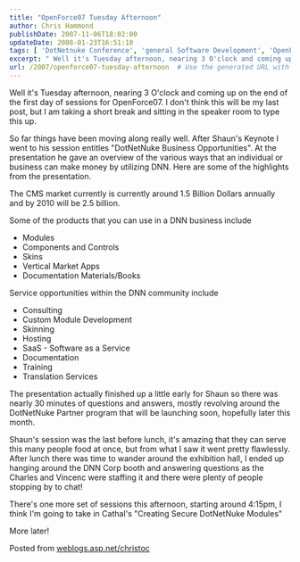 ```yaml
---
title: "OpenForce07 Tuesday Afternoon"
author: Chris Hammond
publishDate: 2007-11-06T18:02:00
updateDate: 2008-01-23T16:51:10
tags: [ 'DotNetnuke Conference', 'general Software Development', 'OpenForce 07' ]
excerpt: " Well it's Tuesday afternoon, nearing 3 O'clock and coming up on the end of the first day of sessions for OpenForce07. I don't think this will be my last post, but I am taking a short break and sitting in the speaker room to type this up. So far things have been moving along really well. After Shaun's Keynote I went to his session entitles \"DotNetNuke Business Opportunities\". At the presentation he gave an overview of the various ways that an individual or business can make money by utilizing DNN. Here are some of the highlights from the presentation. The CMS market currently is currently around 1.5 Billion Dollars annually and by 2010 will be 2.5 billion. Some of the products that you can use in a DNN business include  Modules  Components and Controls  Skins  Vertical Market Apps  Documentation Materials/Books  Service opportunities within the DNN community include  Consulting  Custom Module Development  Skinning  Hosting  SaaS - Software as a Service  Documentation  Training  Translation Services  The presentation actually finished up a little early for Shaun so there was nearly 30 minutes of questions and answers, mostly revolving around the DotNetNuke Partner program that will be launching soon, hopefully later this month. Shaun's session was the last before lunch, it's amazing that they can serve this many people food at once, but from what I saw it went pretty flawlessly. After lunch there was time to wander around the exhibition hall, I ended up hanging around the DNN Corp booth and answering questions as the Charles and Vincenc were staffing it and there were plenty of people stopping by to chat! There's one more set of sessions this afternoon, starting around 4:15pm, I think I'm going to take in Cathal's \"Creating Secure DotNetNuke Modules\" More later! Posted from..."
url: /2007/openforce07-tuesday-afternoon  # Use the generated URL with year
---
```

<SPAN class=Normal id=dnn_ctr2612_MainView_ViewEntry_lblEntry></SPAN><SPAN class=Normal id=dnn_ctr2612_MainView_ViewEntry_lblEntry> <P>Well it's Tuesday afternoon, nearing 3 O'clock and coming up on the end of the first day of sessions for OpenForce07. I don't think this will be my last post, but I am taking a short break and sitting in the speaker room to type this up.</P> <P>So far things have been moving along really well. After Shaun's Keynote I went to his session entitles "DotNetNuke Business Opportunities". At the presentation he gave an overview of the various ways that an individual or business can make money by utilizing DNN. Here are some of the highlights from the presentation.</P> <P>The CMS market currently is currently around 1.5 Billion Dollars annually and by 2010 will be 2.5 billion.</P> <P>Some of the products that you can use in a DNN business include</P> <UL> <LI>Modules  <LI>Components and Controls  <LI>Skins  <LI>Vertical Market Apps  <LI>Documentation Materials/Books </LI></UL> <P>Service opportunities within the DNN community include</P> <UL> <LI>Consulting  <LI>Custom Module Development  <LI>Skinning  <LI>Hosting  <LI>SaaS - Software as a Service  <LI>Documentation  <LI>Training  <LI>Translation Services </LI></UL> <P>The presentation actually finished up a little early for Shaun so there was nearly 30 minutes of questions and answers, mostly revolving around the DotNetNuke Partner program that will be launching soon, hopefully later this month.</P> <P>Shaun's session was the last before lunch, it's amazing that they can serve this many people food at once, but from what I saw it went pretty flawlessly. After lunch there was time to wander around the exhibition hall, I ended up hanging around the DNN Corp booth and answering questions as the Charles and Vincenc were staffing it and there were plenty of people stopping by to chat!</P> <P>There's one more set of sessions this afternoon, starting around 4:15pm, I think I'm going to take in Cathal's "Creating Secure DotNetNuke Modules"</P> <P>More later!</P></SPAN> Posted from <A href="https://weblogs.asp.net/christoc/">weblogs.asp.net/christoc</a>
